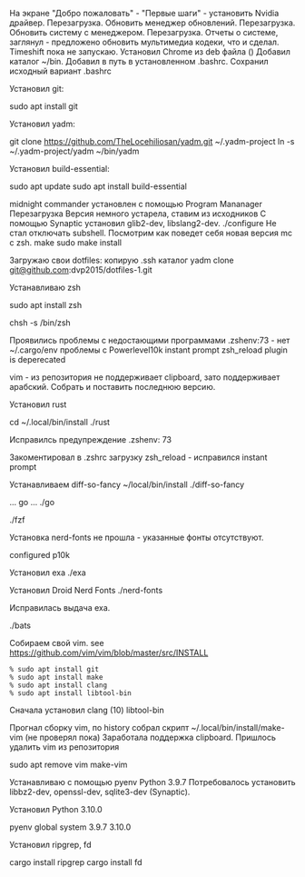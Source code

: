 На экране "Добро пожаловать" - "Первые шаги" - установить Nvidia драйвер. Перезагрузка.
Обновить менеджер обновлений. Перезагрузка.
Обновить систему с менеджером. Перезагрузка.
Отчеты о системе, заглянул - предложено обновить мультимедиа кодеки, что и сделал.
Timeshift пока не запускаю.
Установил Chrome из deb файла ()
Добавил каталог ~/bin. Добавил в путь в установленном .bashrc. Сохранил исходный вариант .bashrc

Установил git:

sudo apt install git

Установил yadm:

git clone https://github.com/TheLocehiliosan/yadm.git ~/.yadm-project
ln -s ~/.yadm-project/yadm ~/bin/yadm


Устaновил build-essential:

sudo apt update
sudo apt install build-essential


midnight commander установлен с помощью Program Mananager
Перезагрузка
Версия немного устарела, ставим из исходников
С помощью Synaptic установил glib2-dev, libslang2-dev.
./configure
Не стал отключать subshell. Посмотрим как поведет себя новая версия mc с zsh.
make
sudo make install


Загружаю свои dotfiles:
копирую .ssh каталог
yadm clone git@github.com:dvp2015/dotfiles-1.git

Устанавливаю zsh

sudo apt install zsh

chsh -s /bin/zsh


Проявились проблемы с недостающими программами
.zshenv:73 - нет ~/.cargo/env
проблемы с Powerlevel10k instant prompt
zsh_reload plugin is deperecated

vim - из репозитория не поддерживает clipboard, зато поддерживает арабский. Собрать и поставить последнюю версию.

Установил rust

cd ~/.local/bin/install
./rust

Исправилсь предупреждение .zshenv: 73

Закоментировал в .zshrc загрузку zsh_reload - исправился instant prompt

Устанавливаем diff-so-fancy ~/local/bin/install
./diff-so-fancy

... go
...
./go


./fzf


Установка nerd-fonts не прошла - указанные фонты отсутствуют.

configured p10k

Установил exa
./exa

Установил Droid Nerd Fonts 
./nerd-fonts

Исправилась выдача exa.

./bats

Собираем свой vim.
see https://github.com/vim/vim/blob/master/src/INSTALL

	% sudo apt install git
	% sudo apt install make
	% sudo apt install clang
	% sudo apt install libtool-bin

Сначала установил clang (10)
libtool-bin

Прогнал сборку vim, по history собрал скрипт ~/.local/bin/install/make-vim
(не проверял пока)
Заработала поддержка clipboard. Пришлось удалить vim из репозитория 

sudo apt remove vim
make-vim

Устанавливаю с помощью pyenv Python 3.9.7
Потребовалось установить libbz2-dev, openssl-dev, sqlite3-dev (Synaptic).

Установил Python 3.10.0

pyenv global system 3.9.7 3.10.0


Установил ripgrep, fd

cargo install ripgrep
cargo install fd


